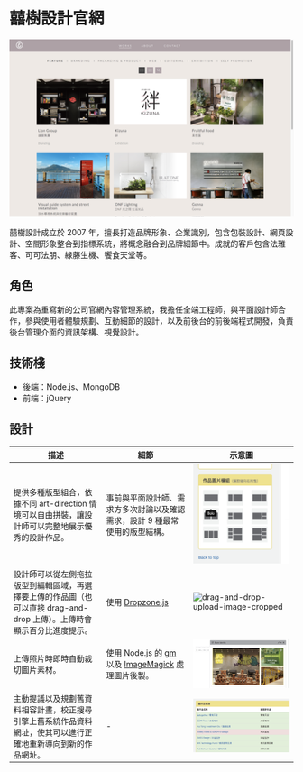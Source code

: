 # 囍樹設計官網

![2014_cizoo](./2014_cizoo.png)

囍樹設計成立於 2007 年，擅長打造品牌形象、企業識別，包含包裝設計、網頁設計、空間形象整合到指標系統，將概念融合到品牌細節中。成就的客戶包含法雅客、可可法朋、綠藤生機、饗食天堂等。

## 角色

此專案為重寫新的公司官網內容管理系統，我擔任全端工程師，與平面設計師合作，參與使用者體驗規劃、互動細節的設計，以及前後台的前後端程式開發，負責後台管理介面的資訊架構、視覺設計。

## 技術棧

* 後端：Node.js、MongoDB
* 前端：jQuery

## 設計

| 描述 | 細節 | 示意圖 |
| -- | -- | -- |
| 提供多種版型組合，依據不同 art-direction 情境可以自由拼裝，讓設計師可以完整地展示優秀的設計作品。 | 事前與平面設計師、需求方多次討論以及確認需求，設計 9 種最常使用的版型結構。 | ![templates](./templates.png) |
| 設計師可以從左側拖拉版型到編輯區域，再選擇要上傳的作品圖（也可以直接 drag-and-drop 上傳）。上傳時會顯示百分比進度提示。 | 使用 [Dropzone.js](https://www.dropzonejs.com/) | ![drag-and-drop-upload-image-cropped](./drag-and-drop-upload-image-cropped.gif) |
| 上傳照片時即時自動裁切圖片素材。 | 使用 Node.js 的 [gm](https://aheckmann.github.io/gm/) 以及 [ImageMagick](http://www.imagemagick.org/) 處理圖片後製。 | ![template_demo](./template_demo.png) |
| 主動提議以及規劃舊資料相容計畫，校正搜尋引擎上舊系統作品資料網址，使其可以進行正確地重新導向到新的作品網址。 | - | ![old_records_fallback](./old_records_fallback.png) |
